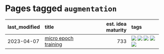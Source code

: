 # Pages tagged `augmentation`

|last_modified|title|est. idea maturity|tags
|:---|:---|---:|:---|
|2023-04-07|[micro epoch training](../micro-epoch.md)|733|[![](https://img.shields.io/badge/tag-augmentation-7c795e)](../tags/augmentation.md) [![](https://img.shields.io/badge/tag-dataset-95bed6)](../tags/dataset.md) [![](https://img.shields.io/badge/tag-heuristics-1743a)](../tags/heuristics.md) [![](https://img.shields.io/badge/tag-tooling-b08442)](../tags/tooling.md) [![](https://img.shields.io/badge/tag-training-c92725)](../tags/training.md)|